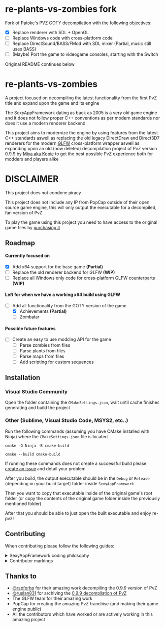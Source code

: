 # re-plants-vs-zombies fork

Fork of Patoke's PVZ GOTY decompilation with the following objectives:
- [x] Replace renderer with SDL + OpenGL
- [ ] Replace Windows code with cross-platform code
- [ ] Replace DirectSound/BASS/FMod with SDL mixer (Partial, music still uses BASS)
- [ ] (Maybe) Port the game to videogame consoles, starting with the Switch

Original README continues below

# re-plants-vs-zombies

A project focused on decompiling the latest functionality from the first PvZ title and expand upon the game and its engine

The SexyAppFramework dating as back as 2005 is a very old game engine and it does not follow proper C++ conventions as per modern standards nor does it use a modern renderer backend

This project aims to modernize the engine by using features from the latest C++ standards aswell as replacing the old legacy DirectDraw and Direct3D7 renderers for the modern [GLFW](https://www.glfw.org/) cross-platform wrapper aswell as expanding upon an old (now deleted) decompilation project of PvZ version 0.9.9 by [Miya aka Kopie](https://github.com/rspforhp) to get the best possible PvZ experience both for modders and players alike

# DISCLAIMER

This project does not condone piracy

This project does not include any IP from PopCap outside of their open source game engine, this will only output the executable for a decompiled, fan version of PvZ

To play the game using this project you need to have access to the original game files by [purchasing it](https://store.steampowered.com/app/3590/Plants_vs_Zombies_GOTY_Edition/)

## Roadmap

#### Currently focused on
- [x] Add x64 support for the base game **(Partial)**
- [ ] Replace the old renderer backend for GLFW **(WIP)**
- [ ] Replace all Windows only code for cross-platform GLFW counterparts **(WIP)**

#### Left for when we have a working x64 build using GLFW
- [ ] Add all functionality from the GOTY version of the game
  - [x] Achievements **(Partial)**
  - [ ] Zombatar

#### Possible future features
- [ ] Create an easy to use modding API for the game
  - [ ] Parse zombies from files
  - [ ] Parse plants from files
  - [ ] Parse maps from files
  - [ ] Add scripting for custom sequences

## Installation

### Visual Studio Community

Open the folder containing the `CMakeSettings.json`, wait until cache finishes generating and build the project

### Other (Sublime, Visual Studio Code, MSYS2, etc..)

Run the following commands (assuming you have CMake installed with Ninja) where the `CMakeSettings.json` file is located

`cmake -G Ninja -B cmake-build`

`cmake --build cmake-build`

If running these commands does not create a successful build please [create an issue](https://github.com/Patoke/re-plants-vs-zombies/issue) and detail your problem

After you build, the output executable should be in the `Debug` or `Release` (depending on your build target) folder inside `SexyAppFramework`

Then you want to copy that executable inside of the original game's root folder (or copy the contents of the original game folder inside the previously mentioned folder)

After that you should be able to just open the built executable and enjoy re-pvz!

## Contributing

When contributing please follow the following guides:

<details><summary>SexyAppFramework coding philosophy</summary>

#### From the SexyAppFramework docs:

<br>
The framework differs from many other APIs in that some class properties are not wrapped in accessor methods, but rather are made to be accessed directly through public member data.   The window caption of your application, for example, is set by assigning a value to the std::string mTitle in the application object before the application’s window is created.  We felt that in many cases this reduced the code required to implement a class.  Also of note is the prefix notation used on variables: “m” denotes a class member, “the” denotes a parameter passed to a method or function, and “a” denotes a local variable.
</br>
</details>

<details><summary>Contributor markings</summary>

<br>
Whenever you need to leave a comment for other developers to find you should do so with the following grammar:

* Always include the name of the contributor as in:
  * `@Contributor`
* For todos include the todo marking as in:
  * `@Contributor todo`
* Always add a colon to specify that the start of the comment starts there
  * `@Contributor todo: Thing went wrong!`
* If a new function has been reversed and you have found the address in the latest version of the game (or have reversed a certain class member offset) please note it as follows:
  * `@Contributor GOTY: 0xADDRESS`
</br>
</details>


## Thanks to

- [@rspforhp](https://www.github.com/octokatherine) for their amazing work decompiling the 0.9.9 version of PvZ
- [@ruslan831](https://github.com/ruslan831) for archiving the [0.9.9 decompilation of PvZ](https://github.com/ruslan831/PlantsVsZombies-decompilation)
- The GLFW team for their amazing work
- PopCap for creating the amazing PvZ franchise (and making their game engine public)
- All the contributors which have worked or are actively working in this amazing project
